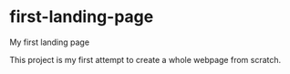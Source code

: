 # first-landing-page
My first landing page

This project is my first attempt to create a whole webpage from scratch. 
